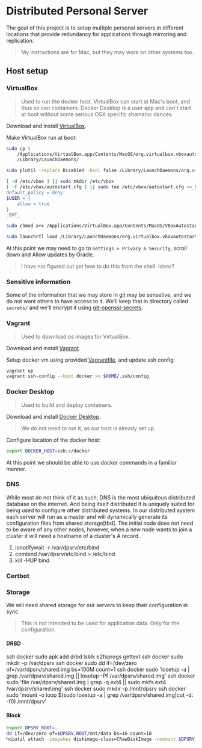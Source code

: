 # Distributed Personal Server

The goal of this project is to setup multiple personal servers in different locations that provide redundancy for applications through mirroring and replication.  

> My instructions are for Mac, but they may work on other systems too.  

## Host setup

### VirtualBox
> Used to run the docker host. VirtualBox can start at Mac's boot, and thus so can containers. Docker Desktop is a user app and can't start at boot without some serious OSX specific shamanic dances.   

Download and install [VirtualBox](https://www.virtualbox.org/wiki/Downloads).  

Make VirtualBox run at boot:
```bash
sudo cp \
	/Applications/VirtualBox.app/Contents/MacOS/org.virtualbox.vboxautostart.plist \
	/Library/LaunchDaemons/

sudo plutil -replace Disabled -bool false /Library/LaunchDaemons/org.virtualbox.vboxautostart.plist

[ -d /etc/vbox ] || sudo mkdir /etc/vbox
[ -f /etc/vbox/autostart.cfg ] || sudo tee /etc/vbox/autostart.cfg <<_EOT_ >/dev/null
default_policy = deny
$USER = {
	allow = true
}
_EOT_

sudo chmod a+x /Applications/VirtualBox.app/Contents/MacOS/VBoxAutostartDarwin.sh

sudo launchctl load /Library/LaunchDaemons/org.virtualbox.vboxautostart.plist
```

At this point we may need to go to `Settings > Privacy & Security`, scroll down and Allow updates by Oracle.  
> I have not figured out yet how to do this from the shell. Ideas?

### Sensitive information
Some of the information that we may store in git may be sensetive, and we do not want others to have access to it. We'll keep that in directory called `secrets/` and we'll encrypt it using [git-openssl-secrets](https://github.com/maxfortun/git-openssl-secrets).

### Vagrant
> Used to download os images for VirtualBox.  

Download and install [Vagrant](https://developer.hashicorp.com/vagrant/downloads).  

Setup docker vm using provided [Vagrantfile](Vagrantfile), and update ssh config:
```bash
vagrant up
vagrant ssh-config --host docker >> $HOME/.ssh/config
```

### Docker Desktop
> Used to build and deploy containers.  

Download and install [Docker Desktop](https://www.docker.com/products/docker-desktop/).  

> We do not need to run it, as our host is already set up.

Configure location of the docker host:
```bash
export DOCKER_HOST=ssh://docker
```

At this point we should be able to use docker commands in a familiar manner.

### DNS
While most do not think of it as such, DNS is the most ubiquitous distributed database on the internet.
And being itself distributed it is uniquely suited for being used to configure other distributed systems.
In our distributed system each server will run as a master and will dynamically generate its configuration files from shared storage[tbd]. 
The initial node does not need to be aware of any other nodes, however, when a new node wants to join a cluster it will need a hostname of a cluster's A record.

1. ionotifywait -r /var/dpsrv/etc/bind
2. combind /var/dpsrv/etc/bind > /etc/bind
3. kill -HUP bind

### Certbot

### Storage
We will need shared storage for our servers to keep their configuration in sync.  
> This is not intended to be used for application data. Only for the configuration.  

#### DRBD
ssh docker sudo apk add drbd lsblk e2fsprogs gettext
ssh docker sudo mkdir -p /var/dpsrv
ssh docker sudo dd if=/dev/zero of=/var/dpsrv/shared.img bs=100M count=1
ssh docker sudo 'losetup -a | grep /var/dpsrv/shared.img || losetup -Pf /var/dpsrv/shared.img'
ssh docker sudo 'file /var/dpsrv/shared.img | grep -q ext4 || sudo mkfs.ext4 /var/dpsrv/shared.img'
ssh docker sudo mkdir -p /mnt/dpsrv
ssh docker sudo 'mount -o loop $(sudo losetup -a | grep /var/dpsrv/shared.img|cut -d: -f0) /mnt/dpsrv'

#### Block 
```bash
export DPSRV_ROOT=.
dd if=/dev/zero of=$DPSRV_ROOT/mnt/data bs=1G count=10
hdiutil attach -imagekey diskimage-class=CRawDiskImage -nomount $DPSRV_ROOT/mnt/data 
```
